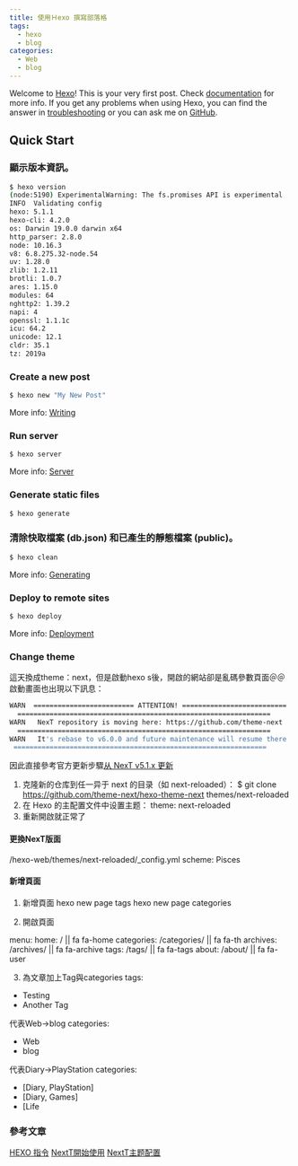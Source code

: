 ```yaml
---
title: 使用Ｈexo 撰寫部落格
tags:
  - hexo
  - blog
categories:
  - Web
  - blog
---
```

Welcome to [Hexo](https://hexo.io/)! This is your very first post. Check [documentation](https://hexo.io/docs/) for more info. If you get any problems when using Hexo, you can find the answer in [troubleshooting](https://hexo.io/docs/troubleshooting.html) or you can ask me on [GitHub](https://github.com/hexojs/hexo/issues).

## Quick Start

### 顯示版本資訊。
``` bash
$ hexo version
(node:5190) ExperimentalWarning: The fs.promises API is experimental
INFO  Validating config
hexo: 5.1.1
hexo-cli: 4.2.0
os: Darwin 19.0.0 darwin x64
http_parser: 2.8.0
node: 10.16.3
v8: 6.8.275.32-node.54
uv: 1.28.0
zlib: 1.2.11
brotli: 1.0.7
ares: 1.15.0
modules: 64
nghttp2: 1.39.2
napi: 4
openssl: 1.1.1c
icu: 64.2
unicode: 12.1
cldr: 35.1
tz: 2019a
```

### Create a new post

``` bash
$ hexo new "My New Post"
```

More info: [Writing](https://hexo.io/docs/writing.html)

### Run server

``` bash
$ hexo server
```

More info: [Server](https://hexo.io/docs/server.html)

### Generate static files

``` bash
$ hexo generate
```

### 清除快取檔案 (db.json) 和已產生的靜態檔案 (public)。
``` bash
$ hexo clean
```

More info: [Generating](https://hexo.io/docs/generating.html)

### Deploy to remote sites

``` bash
$ hexo deploy
```

More info: [Deployment](https://hexo.io/docs/one-command-deployment.html)

### Change theme

這天換成theme：next，但是啟動hexo s後，開啟的網站卻是亂碼參數頁面＠＠
啟動畫面也出現以下訊息：
```bash
WARN  ========================= ATTENTION! ==========================
  ===============================================================
WARN   NexT repository is moving here: https://github.com/theme-next
  ===============================================================
WARN   It's rebase to v6.0.0 and future maintenance will resume there
 ===============================================================
```
因此直接參考官方更新步驟[从 NexT v5.1.x 更新](https://github.com/theme-next/hexo-theme-next/blob/master/docs/zh-CN/UPDATE-FROM-5.1.X.md "从 NexT v5.1.x 更新")

1. 克隆新的仓库到任一异于 next 的目录（如 next-reloaded）：
$ git clone https://github.com/theme-next/hexo-theme-next themes/next-reloaded
2. 在 Hexo 的主配置文件中设置主题：
theme: next-reloaded
3. 重新開啟就正常了

#### 更換NexT版面
/hexo-web/themes/next-reloaded/_config.yml
scheme: Pisces

#### 新增頁面
1. 新增頁面
hexo new page tags
hexo new page categories

2. 開啟頁面

menu:
  home: / || fa fa-home
  categories: /categories/ || fa fa-th
  archives: /archives/ || fa fa-archive
  tags: /tags/ || fa fa-tags
  about: /about/ || fa fa-user

3. 為文章加上Tag與categories
tags:
  - Testing
  - Another Tag

代表Web->blog
categories:
  - Web
  - blog

代表Diary->PlayStation
categories:
- [Diary, PlayStation] 
- [Diary, Games]
- [Life


### 參考文章
[HEXO 指令](https://hexo.io/zh-tw/docs/commands.html)
[NextT開始使用](https://theme-next.iissnan.com/getting-started.html)
[NextT主题配置](https://theme-next.iissnan.com/theme-settings.html)